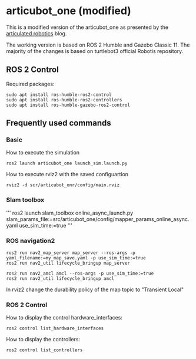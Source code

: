 # articubot_one (modified)

This is a modified version of the articubot_one as presented by the [articulated robotics](https://articulatedrobotics.xyz/) blog.

The working version is based on ROS 2 Humble and Gazebo Classic 11. The majority of the changes is based on turtlebot3 official Robotis repository.

## ROS 2 Control

Required packages:
```
sudo apt install ros-humble-ros2-control
sudo apt install ros-humble-ros2-controllers
sudo apt install ros-humble-gazebo-ros2-control
```

## Frequently used commands

### Basic 
How to execute the simulation
```
ros2 launch articubot_one launch_sim.launch.py
```

How to execute rviz2 with the saved configuartion
```
rviz2 -d scr/articubot_onr/config/main.rviz
```

### Slam toolbox
'''
ros2 launch slam_toolbox online_async_launch.py slam_params_file:=src/articubot_one/config/mapper_params_online_async.yaml use_sim_time:=true
'''

### ROS navigation2
```
ros2 run nav2_map_server map_server --ros-args -p yaml_filename:=my_map_save.yaml -p use_sim_time:=true
ros2 run nav2_util lifecycle_bringup map_server

ros2 run nav2_amcl amcl --ros-args -p use_sim_time:=true
ros2 run nav2_util lifecycle_bringup amcl
```
In rviz2 change the durability policy of the map topic to "Transient Local"

### ROS 2 Control
How to display the control hardware_interfaces:
```
ros2 control list_hardware_interfaces
```

How to display the controllers:
```
ros2 control list_controllers
```